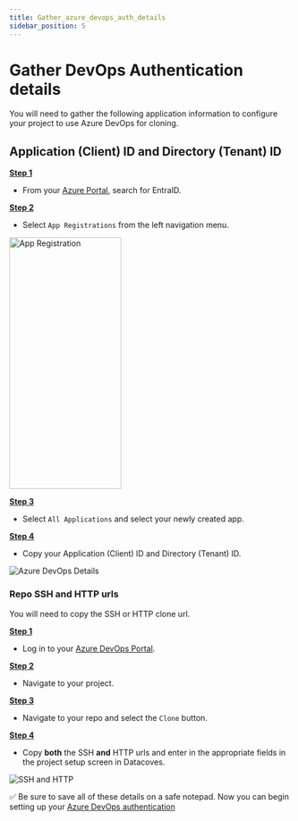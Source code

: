 ```yaml
---
title: Gather_azure_devops_auth_details
sidebar_position: 5
---
```


# Gather DevOps Authentication details

You will need to gather the following application information to configure your project to use Azure DevOps for cloning.

## Application (Client) ID and Directory (Tenant) ID

<u>**Step 1**</u>

- From your [Azure Portal](https://portal.azure.com), search for EntraID.

<u>**Step 2**</u>

- Select `App Registrations` from the left navigation menu.

<img src="/how-tos/datacoves/assets/azure_devops_overview.png" alt="App Registration" width="200" height="450" />

<u>**Step 3**</u>

- Select `All Applications` and select your newly created app.

<u>**Step 4**</u>

- Copy your Application (Client) ID and Directory (Tenant) ID.

<img src="/how-tos/datacoves/assets/azure_devops_app_details.jpg" alt="Azure DevOps Details" />

### Repo SSH and HTTP urls

You will need to copy the SSH or HTTP clone url.

<u>**Step 1**</u>

- Log in to your [Azure DevOps Portal](https://dev.azure.com).

<u>**Step 2**</u>

- Navigate to your project.

<u>**Step 3**</u>

- Navigate to your repo and select the `Clone` button.

<u>**Step 4**</u> 

- Copy **both** the SSH **and** HTTP urls and enter in the appropriate fields in the project setup screen in Datacoves.

<img src="/how-tos/datacoves/assets/azure_devops_https.png" alt="SSH and HTTP" />

✅ Be sure to save all of these details on a safe notepad. Now you can begin setting up your [Azure DevOps authentication](/how-tos/datacoves/authenticate_azure_devops.md)
